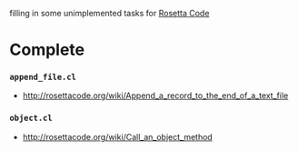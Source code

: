 filling in some unimplemented tasks for [Rosetta Code](http://rosettacode.org)

# Complete

### `append_file.cl`
 - http://rosettacode.org/wiki/Append_a_record_to_the_end_of_a_text_file

### `object.cl`
 - http://rosettacode.org/wiki/Call_an_object_method
